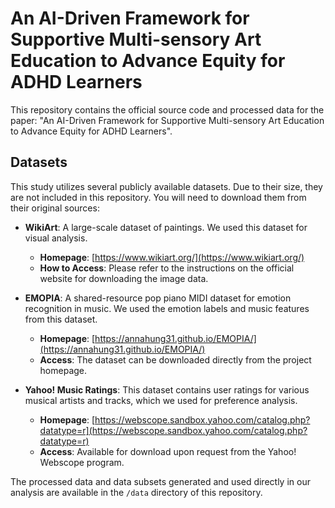 # An AI-Driven Framework for Supportive Multi-sensory Art Education to Advance Equity for ADHD Learners


This repository contains the official source code and processed data for the paper: "An AI-Driven Framework for Supportive Multi-sensory Art Education to Advance Equity for ADHD Learners".



## Datasets

This study utilizes several publicly available datasets. Due to their size, they are not included in this repository. You will need to download them from their original sources:

* **WikiArt**: A large-scale dataset of paintings. We used this dataset for visual analysis.
    * **Homepage**: [https://www.wikiart.org/](https://www.wikiart.org/)
    * **How to Access**: Please refer to the instructions on the official website for downloading the image data.

* **EMOPIA**: A shared-resource pop piano MIDI dataset for emotion recognition in music. We used the emotion labels and music features from this dataset.
    * **Homepage**: [https://annahung31.github.io/EMOPIA/](https://annahung31.github.io/EMOPIA/)
    * **Access**: The dataset can be downloaded directly from the project homepage.

* **Yahoo! Music Ratings**: This dataset contains user ratings for various musical artists and tracks, which we used for preference analysis.
    * **Homepage**: [https://webscope.sandbox.yahoo.com/catalog.php?datatype=r](https://webscope.sandbox.yahoo.com/catalog.php?datatype=r)
    * **Access**: Available for download upon request from the Yahoo! Webscope program.

The processed data and data subsets generated and used directly in our analysis are available in the `/data` directory of this repository.

